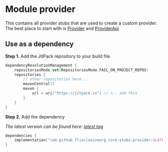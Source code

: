 # Module provider

This contains all provider stubs that are used to create a custom provider. The best place to start with is [Provider](com.flixclusive.provider.Provider) and
[ProviderApi](com.flixclusive.provider.ProviderApi)

## Use as a dependency

**Step 1.** Add the JitPack repository to your build file
```kotlin
dependencyResolutionManagement {
    repositoriesMode.set(RepositoriesMode.FAIL_ON_PROJECT_REPOS)
    repositories {
        // other repositories here...
        mavenCentral()
        maven {
            url = uri("https://jitpack.io") // <-- add this
        }
    }
}
```

**Step 2.** Add the dependency

_The latest version can be found here: [latest tag](https://github/com/flixclusiveorg/core-stubs/releases)_
```kotlin
dependencies {
    implementation("com.github.flixclusiveorg.core-stubs:provider:$LATEST_CORE_STUBS_VERSION")
}
```